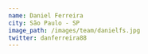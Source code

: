 ```yaml
---
name: Daniel Ferreira
city: São Paulo - SP
image_path: /images/team/danielfs.jpg
twitter: danferreira88
---
```

